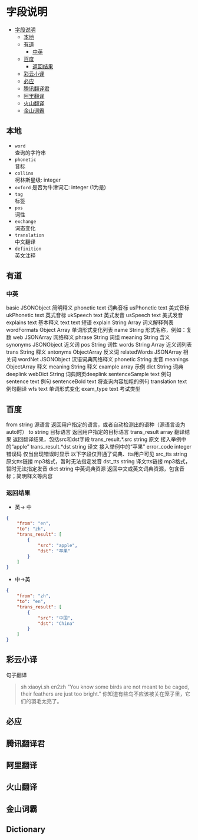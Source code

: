 # 字段说明

<!--toc:start-->
- [字段说明](#字段说明)
  - [本地](#本地)
  - [有道](#有道)
    - [中英](#中英)
  - [百度](#百度)
    - [返回结果](#返回结果)
  - [彩云小译](#彩云小译)
  - [必应](#必应)
  - [腾讯翻译君](#腾讯翻译君)
  - [阿里翻译](#阿里翻译)
  - [火山翻译](#火山翻译)
  - [金山词霸](#金山词霸)
<!--toc:end-->

## 本地
- `word`  
查询的字符串
- `phonetic`  
音标
- `collins`  
柯林斯星级: integer
- `oxford` 
是否为牛津词汇: integer (1为是)
- `tag`  
标签
- `pos`  
词性
- `exchange`  
词态变化
- `translation`  
中文翻译
- `definition`  
英文注释

## 有道
### 中英

basic	JSONObject	简明释义
phonetic	text	词典音标
usPhonetic	text	美式音标
ukPhonetic	text	英式音标
ukSpeech	text	英式发音
usSpeech	text	美式发音
explains	text	基本释义
text	text	短语
explain	String Array	词义解释列表
wordFormats	Object Array	单词形式变化列表
name	String	形式名称，例如：复数
web	JSONArray	网络释义
phrase	String	词组
meaning	String	含义
synonyms	JSONObject	近义词
pos	String	词性
words	String Array	近义词列表
trans	String	释义
antonyms	ObjectArray	反义词
relatedWords	JSONArray	相关词
wordNet	JSONObject	汉语词典网络释义
phonetic	String	发音
meanings	ObjectArray	释义
meaning	String	释义
example	array	示例
dict	String	词典deeplink
webDict	String	词典网页deeplink
sentenceSample	text	例句
sentence	text	例句
sentenceBold	text	将查询内容加粗的例句
translation	text	例句翻译
wfs	text	单词形式变化
exam_type	text	考试类型

## 百度
from	string	源语言	返回用户指定的语言，或者自动检测出的语种（源语言设为auto时）
to	string	目标语言	返回用户指定的目标语言
trans_result	array	翻译结果	返回翻译结果，包括src和dst字段
trans_result.*.src	string	原文	接入举例中的“apple”
trans_result.*dst	string	译文	接入举例中的“苹果”
error_code	integer	错误码	仅当出现错误时显示
以下字段仅开通了词典、tts用户可见
src_tts	string	原文tts链接	mp3格式，暂时无法指定发音
dst_tts	string	译文tts链接	mp3格式，暂时无法指定发音
dict	string	中英词典资源	返回中文或英文词典资源，包含音标；简明释义等内容

### 返回结果
- 英-> 中
```json
{
    "from": "en", 
    "to": "zh", 
    "trans_result": [
        {
            "src": "apple", 
            "dst": "苹果"
        }
    ]
}
```
- 中->英
```json
{
    "from": "zh", 
    "to": "en", 
    "trans_result": [
        {
            "src": "中国", 
            "dst": "China"
        }
    ]
}
```
## 彩云小译
句子翻译
> sh xiaoyi.sh en2zh "You know some birds are not meant to be caged, their feathers are just too bright."
> 你知道有些鸟不应该被关在笼子里，它们的羽毛太亮了。

## 必应

## 腾讯翻译君

## 阿里翻译

## 火山翻译

## 金山词霸

## Dictionary

